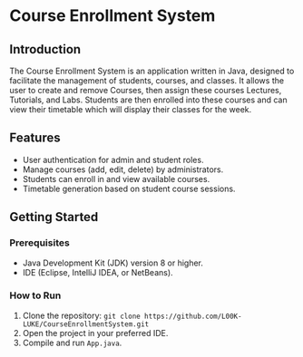 # Course Enrollment System

## Introduction

The Course Enrollment System is an application written in Java, designed to facilitate the management of students, courses, and classes. It allows the user to create and remove Courses, then assign these courses Lectures, Tutorials, and Labs.  Students are then enrolled into these courses and can view their timetable which will display their classes for the week.

## Features
- User authentication for admin and student roles.
- Manage courses (add, edit, delete) by administrators.
- Students can enroll in and view available courses.
- Timetable generation based on student course sessions.
  
## Getting Started

### Prerequisites
- Java Development Kit (JDK) version 8 or higher.
- IDE (Eclipse, IntelliJ IDEA, or NetBeans).

### How to Run
1. Clone the repository:  `git clone https://github.com/L00K-LUKE/CourseEnrollmentSystem.git`
3. Open the project in your preferred IDE.
4. Compile and run `App.java`.
